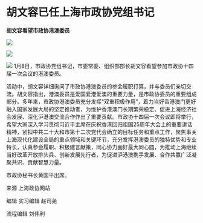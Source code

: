 # 胡文容已任上海市政协党组书记

**胡文容看望市政协港澳委员**

![](https://inews.gtimg.com/newsapp_bt/0/15601544693/1000)

![](https://inews.gtimg.com/newsapp_bt/0/15601544694/1000)

![](https://inews.gtimg.com/newsapp_bt/0/15601544690/1000)
1月8日，市政协党组书记，市委常委、组织部部长胡文容看望参加市政协十四届一次会议的港澳委员。

活动中，胡文容详细询问了市政协港澳委员的参会履职打算，并与委员们亲切交流。胡文容指出，港澳委员是爱国爱港爱澳的重要力量，是市政协委员的重要组成部分。多年来，市政协港澳委员充分发挥“双重积极作用”，着力当好香港澳门更好融入国家发展大局的坚定推动者，为维护香港澳门长期繁荣稳定、促进上海经济社会发展、深化沪港澳交流合作作出了重要贡献。市政协十四届一次会议即将举行，希望大家深入学习贯彻习近平主席在庆祝香港回归祖国25周年大会上的重要讲话精神，紧扣中共二十大和市第十二次党代会确立的目标任务和重点工作，聚焦事关上海现代化建设全局的重点领域和关键环节，充分发挥港澳委员的独特优势和专业特长，认真参会履职、积极建言献策，同心协力画好最大同心圆，为推动上海继续当好改革开放排头兵、创新发展先行者，为促进沪港澳携手发展、合作共赢广泛凝聚共识、贡献智慧力量。

市政协秘书长黄国平出席。

来源 上海政协网站

编辑 实习编辑 赵司尧

流程编辑 刘伟利

​

